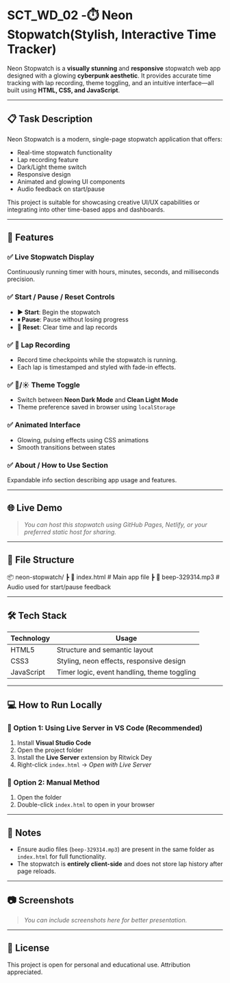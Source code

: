 # SCT_WD_02 -⏱️ Neon Stopwatch(Stylish, Interactive Time Tracker)

Neon Stopwatch is a **visually stunning** and **responsive** stopwatch web app designed with a glowing **cyberpunk aesthetic**. It provides accurate time tracking with lap recording, theme toggling, and an intuitive interface—all built using **HTML, CSS, and JavaScript**.

---

## 📋 Task Description

Neon Stopwatch is a modern, single-page stopwatch application that offers:

- Real-time stopwatch functionality  
- Lap recording feature  
- Dark/Light theme switch  
- Responsive design  
- Animated and glowing UI components  
- Audio feedback on start/pause  

This project is suitable for showcasing creative UI/UX capabilities or integrating into other time-based apps and dashboards.

---

## 🚀 Features

### ✅ Live Stopwatch Display
Continuously running timer with hours, minutes, seconds, and milliseconds precision.

### ✅ Start / Pause / Reset Controls
- **▶ Start**: Begin the stopwatch  
- **⏸ Pause**: Pause without losing progress  
- **🔄 Reset**: Clear time and lap records

### ✅ 🏁 Lap Recording
- Record time checkpoints while the stopwatch is running.  
- Each lap is timestamped and styled with fade-in effects.

### ✅ 🌙/☀️ Theme Toggle
- Switch between **Neon Dark Mode** and **Clean Light Mode**  
- Theme preference saved in browser using `localStorage`

### ✅ Animated Interface
- Glowing, pulsing effects using CSS animations  
- Smooth transitions between states

### ✅ About / How to Use Section
Expandable info section describing app usage and features.

---

## 🌐 Live Demo

> _You can host this stopwatch using GitHub Pages, Netlify, or your preferred static host for sharing._

---

## 📁 File Structure
📦 neon-stopwatch/
┣ 📄 index.html # Main app file
┣ 🎵 beep-329314.mp3 # Audio used for start/pause feedback


---

## 🛠️ Tech Stack

| Technology | Usage                        |
|------------|------------------------------|
| HTML5      | Structure and semantic layout|
| CSS3       | Styling, neon effects, responsive design |
| JavaScript | Timer logic, event handling, theme toggling |

---

## 💻 How to Run Locally

### 🔹 Option 1: Using Live Server in VS Code (Recommended)
1. Install **Visual Studio Code**
2. Open the project folder
3. Install the **Live Server** extension by Ritwick Dey
4. Right-click `index.html` → _Open with Live Server_

### 🔹 Option 2: Manual Method
1. Open the folder
2. Double-click `index.html` to open in your browser

---

## 📌 Notes

- Ensure audio files (`beep-329314.mp3`) are present in the same folder as `index.html` for full functionality.
- The stopwatch is **entirely client-side** and does not store lap history after page reloads.

---

## 📷 Screenshots

> _You can include screenshots here for better presentation._

---

## 📃 License

This project is open for personal and educational use. Attribution appreciated.

